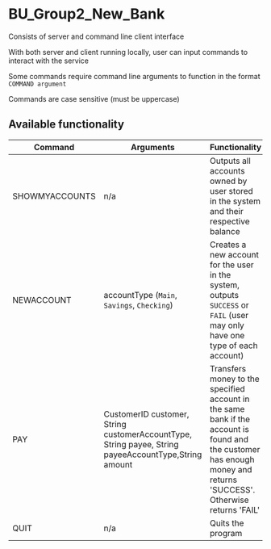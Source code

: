 # BU_Group2_New_Bank

Consists of server and command line client interface

With both server and client running locally, user can input commands to interact with the service

Some commands require command line arguments to function in the format `COMMAND argument`

Commands are case sensitive (must be uppercase)

## Available functionality

| Command        | Arguments                                   | Functionality                                                                                                               |
| -------------- | ------------------------------------------- | --------------------------------------------------------------------------------------------------------------------------- |
| SHOWMYACCOUNTS | n/a                                         | Outputs all accounts owned by user stored in the system and their respective balance                                        |
| NEWACCOUNT     | accountType (`Main`, `Savings`, `Checking`) | Creates a new account for the user in the system, outputs `SUCCESS` or `FAIL` (user may only have one type of each account)
| PAY |  CustomerID customer, String customerAccountType, String payee, String payeeAccountType,String amount | Transfers money to the specified account in the same bank if the account is found and the customer has enough money and returns 'SUCCESS'. Otherwise returns 'FAIL'      
| QUIT | n/a                                         | Quits the program                                        |

